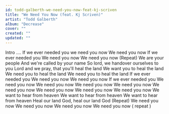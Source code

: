 ```yaml
---
id: todd-galberth-we-need-you-now-feat-kj-scriven
title: "We Need You Now (feat. Kj Scriven)"
artist: "Todd Galberth"
album: "Decrease"
cover: ""
created: ""
updated: ""
---
```


Intro
....
If we ever needed you
 we need you now
We need you now
If we ever needed you
We need you now
We need you now
(Repeat)
We are your people
And we're called by your name
So lord, we handover ourselves to you
Lord and we pray, that you'll heal the land
We want you to heal the land
We need you to heal the land
We need you to heal the land
If we ever needed you
We need you now
We need you now
If we ever needed you
We need you now
We need you now
We need you now
We need you now
We need you now
We need you now
We need you now
We need you now
We want to hear from heaven
We want to hear from heaven
We want to hear from heaven
Heal our land God, heal our land God
(Repeat)
We need you now
We need you now
We need you now
We need you now
( repeat )